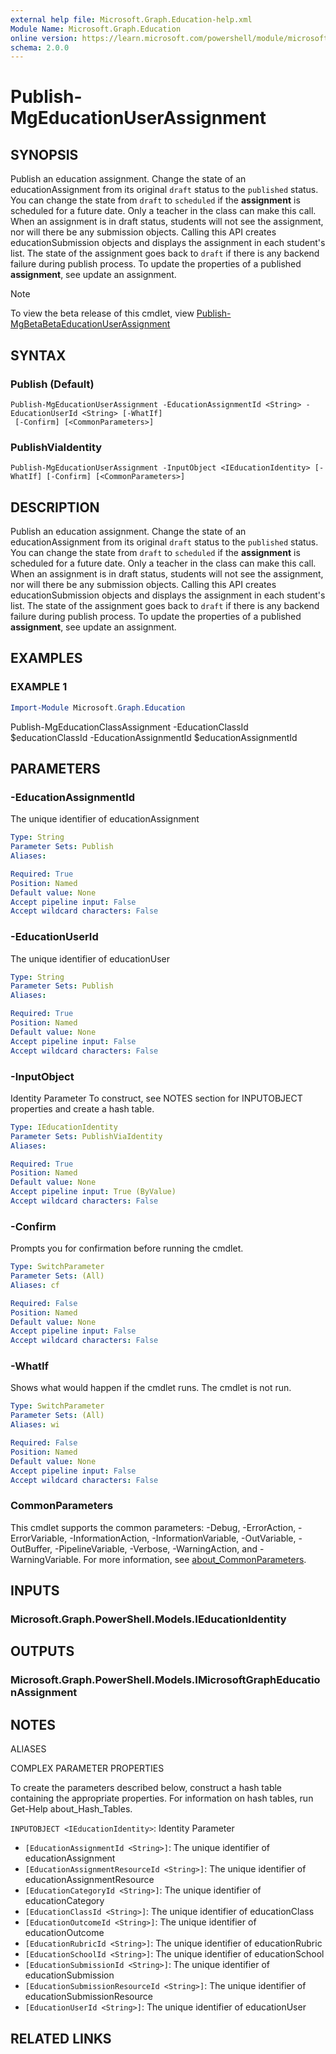 ```yaml
---
external help file: Microsoft.Graph.Education-help.xml
Module Name: Microsoft.Graph.Education
online version: https://learn.microsoft.com/powershell/module/microsoft.graph.education/publish-mgeducationuserassignment
schema: 2.0.0
---
```


# Publish-MgEducationUserAssignment

## SYNOPSIS
Publish an education assignment.
Change the state of an educationAssignment from its original `draft` status to the `published` status.
You can change the state from `draft` to `scheduled` if the **assignment** is scheduled for a future date.
Only a teacher in the class can make this call.
When an assignment is in draft status, students will not see the assignment, nor will there be any submission objects.
Calling this API creates educationSubmission objects and displays the assignment in each student's list.
The state of the assignment goes back to `draft` if there is any backend failure during publish process.
To update the properties of a published **assignment**, see update an assignment.

> [!NOTE]
> To view the beta release of this cmdlet, view [Publish-MgBetaBetaEducationUserAssignment](/powershell/module/Microsoft.Graph.Beta.Education/Publish-MgBetaEducationUserAssignment?view=graph-powershell-beta)

## SYNTAX

### Publish (Default)
```
Publish-MgEducationUserAssignment -EducationAssignmentId <String> -EducationUserId <String> [-WhatIf]
 [-Confirm] [<CommonParameters>]
```

### PublishViaIdentity
```
Publish-MgEducationUserAssignment -InputObject <IEducationIdentity> [-WhatIf] [-Confirm] [<CommonParameters>]
```

## DESCRIPTION
Publish an education assignment.
Change the state of an educationAssignment from its original `draft` status to the `published` status.
You can change the state from `draft` to `scheduled` if the **assignment** is scheduled for a future date.
Only a teacher in the class can make this call.
When an assignment is in draft status, students will not see the assignment, nor will there be any submission objects.
Calling this API creates educationSubmission objects and displays the assignment in each student's list.
The state of the assignment goes back to `draft` if there is any backend failure during publish process.
To update the properties of a published **assignment**, see update an assignment.

## EXAMPLES

### EXAMPLE 1
```powershell
Import-Module Microsoft.Graph.Education
```

Publish-MgEducationClassAssignment -EducationClassId $educationClassId -EducationAssignmentId $educationAssignmentId

## PARAMETERS

### -EducationAssignmentId
The unique identifier of educationAssignment

```yaml
Type: String
Parameter Sets: Publish
Aliases:

Required: True
Position: Named
Default value: None
Accept pipeline input: False
Accept wildcard characters: False
```

### -EducationUserId
The unique identifier of educationUser

```yaml
Type: String
Parameter Sets: Publish
Aliases:

Required: True
Position: Named
Default value: None
Accept pipeline input: False
Accept wildcard characters: False
```

### -InputObject
Identity Parameter
To construct, see NOTES section for INPUTOBJECT properties and create a hash table.

```yaml
Type: IEducationIdentity
Parameter Sets: PublishViaIdentity
Aliases:

Required: True
Position: Named
Default value: None
Accept pipeline input: True (ByValue)
Accept wildcard characters: False
```

### -Confirm
Prompts you for confirmation before running the cmdlet.

```yaml
Type: SwitchParameter
Parameter Sets: (All)
Aliases: cf

Required: False
Position: Named
Default value: None
Accept pipeline input: False
Accept wildcard characters: False
```

### -WhatIf
Shows what would happen if the cmdlet runs.
The cmdlet is not run.

```yaml
Type: SwitchParameter
Parameter Sets: (All)
Aliases: wi

Required: False
Position: Named
Default value: None
Accept pipeline input: False
Accept wildcard characters: False
```

### CommonParameters
This cmdlet supports the common parameters: -Debug, -ErrorAction, -ErrorVariable, -InformationAction, -InformationVariable, -OutVariable, -OutBuffer, -PipelineVariable, -Verbose, -WarningAction, and -WarningVariable. For more information, see [about_CommonParameters](http://go.microsoft.com/fwlink/?LinkID=113216).

## INPUTS

### Microsoft.Graph.PowerShell.Models.IEducationIdentity
## OUTPUTS

### Microsoft.Graph.PowerShell.Models.IMicrosoftGraphEducationAssignment
## NOTES

ALIASES

COMPLEX PARAMETER PROPERTIES

To create the parameters described below, construct a hash table containing the appropriate properties. For information on hash tables, run Get-Help about_Hash_Tables.


`INPUTOBJECT <IEducationIdentity>`: Identity Parameter
  - `[EducationAssignmentId <String>]`: The unique identifier of educationAssignment
  - `[EducationAssignmentResourceId <String>]`: The unique identifier of educationAssignmentResource
  - `[EducationCategoryId <String>]`: The unique identifier of educationCategory
  - `[EducationClassId <String>]`: The unique identifier of educationClass
  - `[EducationOutcomeId <String>]`: The unique identifier of educationOutcome
  - `[EducationRubricId <String>]`: The unique identifier of educationRubric
  - `[EducationSchoolId <String>]`: The unique identifier of educationSchool
  - `[EducationSubmissionId <String>]`: The unique identifier of educationSubmission
  - `[EducationSubmissionResourceId <String>]`: The unique identifier of educationSubmissionResource
  - `[EducationUserId <String>]`: The unique identifier of educationUser

## RELATED LINKS
